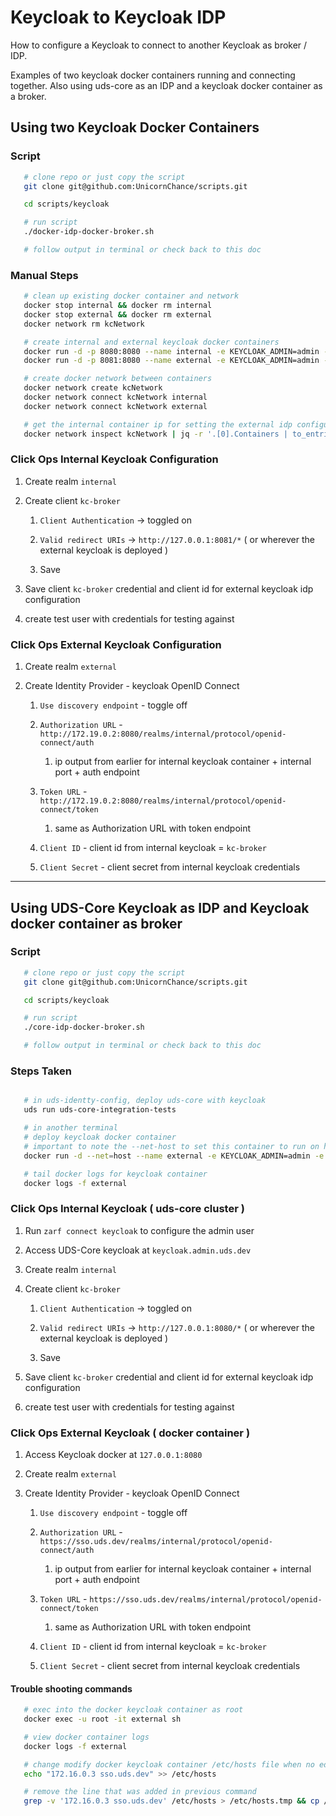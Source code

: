 # Keycloak to Keycloak IDP
How to configure a Keycloak to connect to another Keycloak as broker / IDP.

Examples of two keycloak docker containers running and connecting together. Also using uds-core as an IDP and a keycloak docker container as a broker.

## Using two Keycloak Docker Containers
### Script
   ```bash
      # clone repo or just copy the script
      git clone git@github.com:UnicornChance/scripts.git

      cd scripts/keycloak

      # run script
      ./docker-idp-docker-broker.sh

      # follow output in terminal or check back to this doc
   ```

### Manual Steps
   ```bash
      # clean up existing docker container and network
      docker stop internal && docker rm internal
      docker stop external && docker rm external
      docker network rm kcNetwork

      # create internal and external keycloak docker containers
      docker run -d -p 8080:8080 --name internal -e KEYCLOAK_ADMIN=admin -e KEYCLOAK_ADMIN_PASSWORD=admin quay.io/keycloak/keycloak:24.0.3 start-dev
      docker run -d -p 8081:8080 --name external -e KEYCLOAK_ADMIN=admin -e KEYCLOAK_ADMIN_PASSWORD=admin quay.io/keycloak/keycloak:24.0.3 start-dev

      # create docker network between containers
      docker network create kcNetwork
      docker network connect kcNetwork internal
      docker network connect kcNetwork external

      # get the internal container ip for setting the external idp configuration
      docker network inspect kcNetwork | jq -r '.[0].Containers | to_entries[] | select(.value.Name == "internal") | .value.IPv4Address | split("/")[0]'
   ```

### Click Ops Internal Keycloak Configuration

   1. Create realm `internal`

   2. Create client `kc-broker`

      1. `Client Authentication` -> toggled on
      
      2. `Valid redirect URIs` -> `http://127.0.0.1:8081/*` ( or wherever the external keycloak is deployed )

      3. Save

   3. Save client `kc-broker` credential and client id for external keycloak idp configuration

   4. create test user with credentials for testing against


### Click Ops External Keycloak Configuration
   1. Create realm `external`

   2. Create Identity Provider - keycloak OpenID Connect
      1. `Use discovery endpoint` - toggle off

      2. `Authorization URL` - `http://172.19.0.2:8080/realms/internal/protocol/openid-connect/auth`
         1. ip output from earlier for internal keycloak container + internal port + auth endpoint

      3. `Token URL` - `http://172.19.0.2:8080/realms/internal/protocol/openid-connect/token`
         1. same as Authorization URL with token endpoint

      4. `Client ID` - client id from internal keycloak = `kc-broker`

      5. `Client Secret` - client secret from internal keycloak credentials

---

## Using UDS-Core Keycloak as IDP and Keycloak docker container as broker
### Script
   ```bash
      # clone repo or just copy the script
      git clone git@github.com:UnicornChance/scripts.git

      cd scripts/keycloak

      # run script
      ./core-idp-docker-broker.sh

      # follow output in terminal or check back to this doc
   ```

### Steps Taken
   ```bash

      # in uds-identty-config, deploy uds-core with keycloak
      uds run uds-core-integration-tests

      # in another terminal
      # deploy keycloak docker container
      # important to note the --net-host to set this container to run on host
      docker run -d --net=host --name external -e KEYCLOAK_ADMIN=admin -e KEYCLOAK_ADMIN_PASSWORD=admin quay.io/keycloak/keycloak:24.0.3 start-dev

      # tail docker logs for keycloak container
      docker logs -f external
   ```

### Click Ops Internal Keycloak ( uds-core cluster )
   1. Run `zarf connect keycloak` to configure the admin user

   2. Access UDS-Core keycloak at `keycloak.admin.uds.dev`

   3. Create realm `internal`

   4. Create client `kc-broker`

      1. `Client Authentication` -> toggled on
      
      2. `Valid redirect URIs` -> `http://127.0.0.1:8080/*` ( or wherever the external keycloak is deployed )

      3. Save

   5. Save client `kc-broker` credential and client id for external keycloak idp configuration

   6. create test user with credentials for testing against

### Click Ops External Keycloak ( docker container )
   1. Access Keycloak docker at `127.0.0.1:8080`

   2. Create realm `external`

   3. Create Identity Provider - keycloak OpenID Connect
      1. `Use discovery endpoint` - toggle off

      2. `Authorization URL` - `https://sso.uds.dev/realms/internal/protocol/openid-connect/auth`
         1. ip output from earlier for internal keycloak container + internal port + auth endpoint

      3. `Token URL` - `https://sso.uds.dev/realms/internal/protocol/openid-connect/token`
         1. same as Authorization URL with token endpoint

      4. `Client ID` - client id from internal keycloak = `kc-broker`

      5. `Client Secret` - client secret from internal keycloak credentials


#### Trouble shooting commands
   ```bash
      # exec into the docker keycloak container as root 
      docker exec -u root -it external sh

      # view docker container logs
      docker logs -f external

      # change modify docker keycloak container /etc/hosts file when no editing tools available
      echo "172.16.0.3 sso.uds.dev" >> /etc/hosts

      # remove the line that was added in previous command
      grep -v '172.16.0.3 sso.uds.dev' /etc/hosts > /etc/hosts.tmp && cp /etc/hosts.tmp /etc/hosts && rm /etc/hosts.tmp
   ```